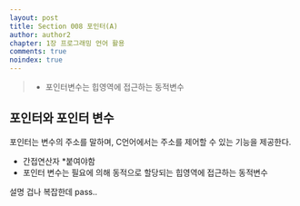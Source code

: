 ```yaml
---
layout: post
title: Section 008 포인터(A)
author: author2
chapter: 1장 프로그래밍 언어 활용
comments: true
noindex: true
---
```

>- 포인터변수는 힙영역에 접근하는 동적변수

## 포인터와 포인터 변수

포인터는 변수의 주소를 말하며, C언어에서는 주소를 제어할 수 있는 기능을 제공한다.
- 간접연산자 *붙여야함
- 포인터 변수는 필요에 의해 동적으로 할당되는 힙영역에 접근하는 동적변수

설명 겁나 복잡한데 pass..

